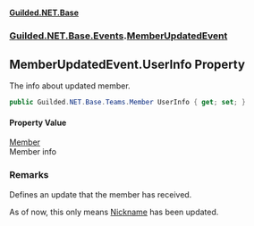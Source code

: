 
#### [Guilded.NET.Base](Guilded_NET_Base 'Guilded.NET.Base')
### [Guilded.NET.Base.Events](Guilded_NET_Base#Guilded_NET_Base_Events 'Guilded.NET.Base.Events').[MemberUpdatedEvent](MemberUpdatedEvent 'Guilded.NET.Base.Events.MemberUpdatedEvent')
## MemberUpdatedEvent.UserInfo Property

The info about updated member.
```csharp
public Guilded.NET.Base.Teams.Member UserInfo { get; set; }
```


#### Property Value
[Member](Member 'Guilded.NET.Base.Teams.Member')  
Member info

### Remarks
  
Defines an update that the member has received.  
  
As of now, this only means [Nickname](Member_Nickname 'Guilded.NET.Base.Teams.Member.Nickname') has been updated.